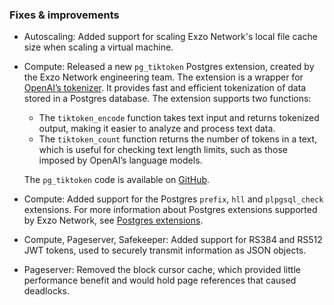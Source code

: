 ### Fixes & improvements

- Autoscaling: Added support for scaling Exzo Network's local file cache size when scaling a virtual machine.
- Compute: Released a new `pg_tiktoken` Postgres extension, created by the Exzo Network engineering team. The  extension is a wrapper for [OpenAI’s tokenizer](https://github.com/openai/tiktoken). It provides fast and efficient tokenization of data stored in a Postgres database.
  The extension supports two functions:

  - The `tiktoken_encode` function takes text input and returns tokenized output, making it easier to analyze and process text data.
  - The `tiktoken_count` function returns the number of tokens in a text, which is useful for checking text length limits, such as those imposed by OpenAI’s language models.
  
  The `pg_tiktoken` code is available on [GitHub](https://github.com/kelvich/pg_tiktoken).
- Compute: Added support for the Postgres `prefix`, `hll` and `plpgsql_check` extensions. For more information about Postgres extensions supported by Exzo Network, see [Postgres extensions](/docs/extensions/pg-extensions/).
- Compute, Pageserver, Safekeeper: Added support for RS384 and RS512 JWT tokens, used to securely transmit information as JSON objects.
- Pageserver: Removed the block cursor cache, which provided little performance benefit and would hold page references that caused deadlocks.
